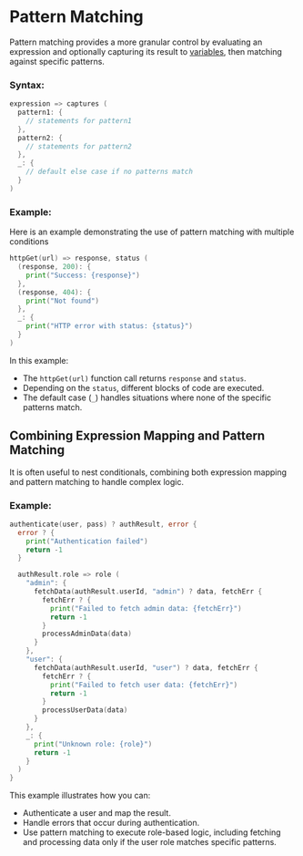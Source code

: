 # Pattern Matching

Pattern matching provides a more granular control by evaluating an expression and optionally capturing its result to [variables](variables.md), then matching against specific patterns.

### Syntax:

```go
expression => captures (
  pattern1: {
    // statements for pattern1
  },
  pattern2: {
    // statements for pattern2
  },
  _: {
    // default else case if no patterns match
  }
)
```

### Example:

Here is an example demonstrating the use of pattern matching with multiple conditions

```go
httpGet(url) => response, status (
  (response, 200): {
    print("Success: {response}")
  },
  (response, 404): {
    print("Not found")
  },
  _: {
    print("HTTP error with status: {status}")
  }
)
```

In this example:
- The `httpGet(url)` function call returns `response` and `status`.
- Depending on the `status`, different blocks of code are executed.
- The default case (`_`) handles situations where none of the specific patterns match.

## Combining Expression Mapping and Pattern Matching

It is often useful to nest conditionals, combining both expression mapping and pattern matching to handle complex logic.

### Example:

```go
authenticate(user, pass) ? authResult, error {
  error ? {
    print("Authentication failed")
    return -1
  }

  authResult.role => role (
    "admin": {
      fetchData(authResult.userId, "admin") ? data, fetchErr {
        fetchErr ? {
          print("Failed to fetch admin data: {fetchErr}")
          return -1
        }
        processAdminData(data)
      }
    },
    "user": {
      fetchData(authResult.userId, "user") ? data, fetchErr {
        fetchErr ? {
          print("Failed to fetch user data: {fetchErr}")
          return -1
        }
        processUserData(data)
      }
    },
    _: {
      print("Unknown role: {role}")
      return -1
    }
  )
}
```

This example illustrates how you can:
- Authenticate a user and map the result.
- Handle errors that occur during authentication.
- Use pattern matching to execute role-based logic, including fetching and processing data only if the user role matches specific patterns.

